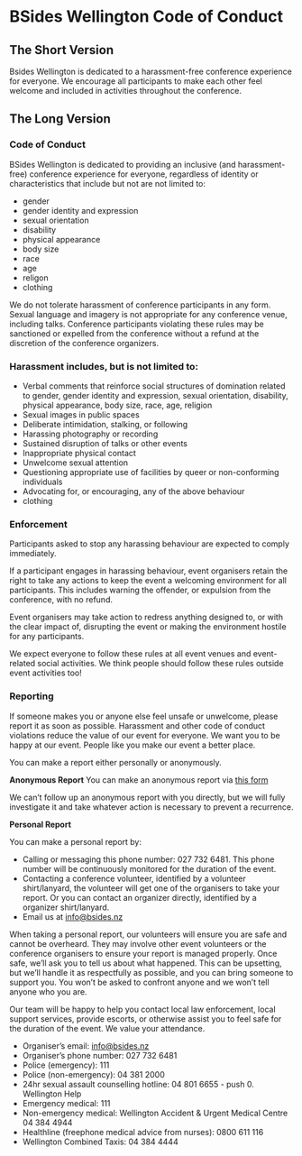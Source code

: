 # BSides Wellington Code of Conduct

## The Short Version

Bsides Wellington is dedicated to a harassment-free conference experience for everyone. We encourage all participants to make each other feel welcome and included in activities throughout the conference.


## The Long Version
### Code of Conduct

BSides Wellington is dedicated to providing an inclusive (and harassment-free) conference experience for everyone, regardless of identity or characteristics that include but not are not limited to:
- gender
- gender identity and expression
- sexual orientation
- disability
- physical appearance
- body size
- race
- age
- religon
- clothing

We do not tolerate harassment of conference participants in any form. Sexual language and imagery is not appropriate for any conference venue, including talks. Conference participants violating these rules may be sanctioned or expelled from the conference without a refund at the discretion of the conference organizers.

### Harassment includes, but is not limited to:
- Verbal comments that reinforce social structures of domination related to gender, gender identity and expression, sexual orientation, disability, physical appearance, body size, race, age, religion
- Sexual images in public spaces
- Deliberate intimidation, stalking, or following
- Harassing photography or recording
- Sustained disruption of talks or other events
- Inappropriate physical contact
- Unwelcome sexual attention
- Questioning appropriate use of facilities by queer or non-conforming individuals
- Advocating for, or encouraging, any of the above behaviour
- clothing

### Enforcement

Participants asked to stop any harassing behaviour are expected to comply immediately.

If a participant engages in harassing behaviour, event organisers retain the right to take any actions to keep the event a welcoming environment for all participants. This includes warning the offender, or expulsion from the conference, with no refund.

Event organisers may take action to redress anything designed to, or with the clear impact of, disrupting the event or making the environment hostile for any participants.

We expect everyone to follow these rules at all event venues and event-related social activities. We think people should follow these rules outside event activities too!

### Reporting
 
If someone makes you or anyone else feel unsafe or unwelcome, please report it as soon as possible. Harassment and other code of conduct violations reduce the value of our event for everyone. We want you to be happy at our event. People like you make our event a better place.

You can make a report either personally or anonymously.

__Anonymous Report__
You can make an anonymous report via [this form](https://docs.google.com/forms/d/e/1FAIpQLScc3NNMIudCxZvXZNaRbI1kO-c9acdPE7X2UCMmo67kC-dT2Q/viewform)

We can’t follow up an anonymous report with you directly, but we will fully investigate it and take whatever action is necessary to prevent a recurrence.

__Personal Report__

You can make a personal report by:	

- Calling or messaging this phone number: 027 732 6481. This phone number will be continuously monitored for the duration of the event.
- Contacting a conference volunteer, identified by a volunteer shirt/lanyard, the volunteer will get one of the organisers to take your report. Or you can contact an organizer directly, identified by a organizer shirt/lanyard.
- Email us at [info@bsides.nz](mailto:info@bsides.nz)

When taking a personal report, our volunteers will ensure you are safe and cannot be overheard. They may involve other event volunteers or the conference organisers to ensure your report is managed properly. Once safe, we’ll ask you to tell us about what happened. This can be upsetting, but we’ll handle it as respectfully as possible, and you can bring someone to support you. You won’t be asked to confront anyone and we won’t tell anyone who you are.

Our team will be happy to help you contact local law enforcement, local support services, provide escorts, or otherwise assist you to feel safe for the duration of the event. We value your attendance.

- Organiser’s email: info@bsides.nz
- Organiser’s phone number: 027 732 6481
- Police (emergency): 111
- Police (non-emergency): 04 381 2000
- 24hr sexual assault counselling hotline: 04 801 6655 - push 0. Wellington Help
- Emergency medical: 111
- Non-emergency medical: Wellington Accident & Urgent Medical Centre 04 384 4944
- Healthline (freephone medical advice from nurses): 0800 611 116
- Wellington Combined Taxis: 04 384 4444	
